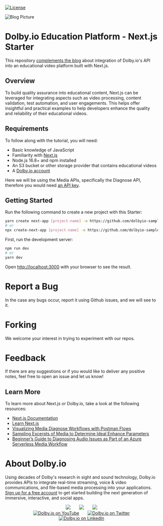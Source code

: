 [![License](https://img.shields.io/github/license/dolbyio-samples/blog-nextjs-edu-platform-starter)](LICENSE)

![Blog Picture](https://dolby.io/wp-content/uploads/2021/09/How-to-Add-Quality-Assurance-to-Educational-Video-Production-with-Nextjs-1.jpg)

# Dolby.io Education Platform - Next.js Starter
This repository [complements the blog](https://dolby.io/blog/how-to-add-quality-assurance-to-educational-video-production-with-next-js/) about integration of Dolby.io's API into an educational video platform built with Next.js.

## Overview
To build quality assurance into educational content, Next.js can be leveraged for integrating aspects such as video processing, content validation, test automation, and user engagements. This helps offer insightful and practical examples to help developers enhance the quality and reliability of their educational videos. 

## Requirements
To follow along with the tutorial, you will need: 
- Basic knowledge of JavaScript
- Familiarity with [Next.js](https://nextjs.org/docs#system-requirements)
- Node.js 16.8+ and npm installed
- An S3 bucket or other storage provider that contains educational videos
- A [Dolby.io account](https://dashboard.dolby.io/signup/)

Here we will be using the Media APIs, specifically the Diagnose API, therefore you would need [an API key](https://docs.dolby.io/media-apis/docs/quick-start-to-analyzing-media#1-get-your-api-token).

## Getting Started

Run the following command to create a new project with this Starter:

```bash
yarn create next-app [project-name] -e https://github.com/dolbyio-samples/blog-nextjs-edu-platform-starter
# or
npx create-next-app [project-name] -e https://github.com/dolbyio-samples/blog-nextjs-edu-platform-starter
```

First, run the development server:

```bash
npm run dev
# or
yarn dev
```

Open [http://localhost:3000](http://localhost:3000) with your browser to see the result.

# Report a Bug 
In the case any bugs occur, report it using Github issues, and we will see to it. 

# Forking
We welcome your interest in trying to experiment with our repos. 

# Feedback 
If there are any suggestions or if you would like to deliver any positive notes, feel free to open an issue and let us know!

## Learn More

To learn more about Next.js or Dolby.io, take a look at the following resources:

- [Next.js Documentation](https://nextjs.org/docs)
- [Learn Next.js](https://nextjs.org/learn)
- [Visualizing Media Diagnose Workflows with Postman Flows](https://dolby.io/blog/visualizing-media-diagnose-workflows-with-postman-flows/)
- [Sampling Excerpts of Media to Determine Ideal Enhance Parameters](https://dolby.io/blog/sampling-excerpts-of-media-to-determine-ideal-enhance-parameters/)
- [Beginner’s Guide to Diagnosing Audio Issues as Part of an Azure Serverless Media Workflow](https://dolby.io/blog/diagnosing-audio-issues-azure-serverless-media-workflow/)

# About Dolby.io
Using decades of Dolby's research in sight and sound technology, Dolby.io provides APIs to integrate real-time streaming, voice & video communications, and file-based media processing into your applications. [Sign up for a free account](https://dashboard.dolby.io/signup/) to get started building the next generation of immersive, interactive, and social apps.

<div align="center">
  <a href="https://dolby.io/" target="_blank"><img src="https://img.shields.io/badge/Dolby.io-0A0A0A?style=for-the-badge&logo=dolby&logoColor=white"/></a>
&nbsp; &nbsp; &nbsp;
  <a href="https://docs.dolby.io/" target="_blank"><img src="https://img.shields.io/badge/Dolby.io-Docs-0A0A0A?style=for-the-badge&logoColor=white"/></a>
&nbsp; &nbsp; &nbsp;
  <a href="https://dolby.io/blog/category/developer/" target="_blank"><img src="https://img.shields.io/badge/Dolby.io-Blog-0A0A0A?style=for-the-badge&logoColor=white"/></a>
</div>

<div align="center">
&nbsp; &nbsp; &nbsp;
  <a href="https://youtube.com/@dolbyio" target="_blank"><img src="https://img.shields.io/badge/YouTube-red?style=flat-square&logo=youtube&logoColor=white" alt="Dolby.io on YouTube"/></a>
&nbsp; &nbsp; &nbsp; 
  <a href="https://twitter.com/dolbyio" target="_blank"><img src="https://img.shields.io/badge/Twitter-blue?style=flat-square&logo=twitter&logoColor=white" alt="Dolby.io on Twitter"/></a>
&nbsp; &nbsp; &nbsp;
  <a href="https://www.linkedin.com/company/dolbyio/" target="_blank"><img src="https://img.shields.io/badge/LinkedIn-0077B5?style=flat-square&logo=linkedin&logoColor=white" alt="Dolby.io on LinkedIn"/></a>
</div>
